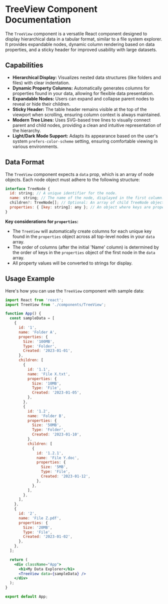 # TreeView Component Documentation

The `TreeView` component is a versatile React component designed to display hierarchical data in a tabular format, similar to a file system explorer.
It provides expandable nodes, dynamic column rendering based on data properties, and a sticky header for improved usability with large datasets.

## Capabilities

*   **Hierarchical Display:** Visualizes nested data structures (like folders and files) with clear indentation.
*   **Dynamic Property Columns:** Automatically generates columns for properties found in your data, allowing for flexible data presentation.
*   **Expandable Nodes:** Users can expand and collapse parent nodes to reveal or hide their children.
*   **Sticky Header:** The table header remains visible at the top of the viewport when scrolling, ensuring column context is always maintained.
*   **Modern Tree Lines:** Uses SVG-based tree lines to visually connect parent and child nodes, providing a clean and intuitive representation of the hierarchy.
*   **Light/Dark Mode Support:** Adapts its appearance based on the user's system `prefers-color-scheme` setting, ensuring comfortable viewing in various environments.

## Data Format

The `TreeView` component expects a `data` prop, which is an array of node objects. Each node object must adhere to the following structure:

```javascript
interface TreeNode {
  id: string; // A unique identifier for the node.
  name: string; // The name of the node, displayed in the first column.
  children?: TreeNode[]; // Optional: An array of child TreeNode objects for nested structures.
  properties: { [key: string]: any }; // An object where keys are property names (column headers) and values are their corresponding data.
}
```

**Key considerations for `properties`:**

*   The `TreeView` will automatically create columns for each unique key found in the `properties` object across all top-level nodes in your `data` array.
*   The order of columns (after the initial 'Name' column) is determined by the order of keys in the `properties` object of the first node in the `data` array.
*   All property values will be converted to strings for display.

## Usage Example

Here's how you can use the `TreeView` component with sample data:

```jsx
import React from 'react';
import TreeView from './components/TreeView';

function App() {
  const sampleData = [
    {
      id: '1',
      name: 'Folder A',
      properties: {
        Size: '100MB',
        Type: 'Folder',
        Created: '2023-01-01',
      },
      children: [
        {
          id: '1.1',
          name: 'File X.txt',
          properties: {
            Size: '10MB',
            Type: 'File',
            Created: '2023-01-05',
          },
        },
        {
          id: '1.2',
          name: 'Folder B',
          properties: {
            Size: '50MB',
            Type: 'Folder',
            Created: '2023-01-10',
          },
          children: [
            {
              id: '1.2.1',
              name: 'File Y.doc',
              properties: {
                Size: '5MB',
                Type: 'File',
                Created: '2023-01-12',
              },
            },
          ],
        },
      ],
    },
    {
      id: '2',
      name: 'File Z.pdf',
      properties: {
        Size: '20MB',
        Type: 'File',
        Created: '2023-01-02',
      },
    },
  ];

  return (
    <div className="App">
      <h1>My Data Explorer</h1>
      <TreeView data={sampleData} />
    </div>
  );
}

export default App;
```
